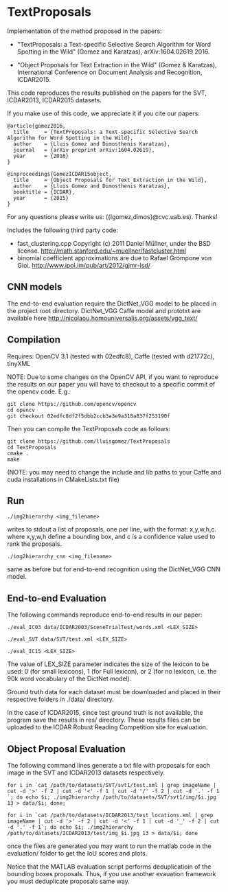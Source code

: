 # TextProposals

Implementation of the method proposed in the papers:

* "TextProposals: a Text-specific Selective Search Algorithm for Word Spotting in the Wild" (Gomez and Karatzas), arXiv:1604.02619 2016.

* "Object Proposals for Text Extraction in the Wild" (Gomez & Karatzas), International Conference on Document Analysis and Recognition, ICDAR2015.

This code reproduces the results published on the papers for the SVT, ICDAR2013, ICDAR2015 datasets.

If you make use of this code, we appreciate it if you cite our papers:
```
@article{gomez2016,
  title     = {TextProposals: a Text-specific Selective Search Algorithm for Word Spotting in the Wild},
  author    = {Lluis Gomez and Dimosthenis Karatzas},
  journal   = {arXiv preprint arXiv:1604.02619},
  year      = {2016}
}
```

```
@inproceedings{GomezICDAR15object,
  title     = {Object Proposals for Text Extraction in the Wild},
  author    = {Lluis Gomez and Dimosthenis Karatzas},
  booktitle = {ICDAR},
  year      = {2015}
}
```

For any questions please write us: ({lgomez,dimos}@cvc.uab.es). Thanks!

Includes the following third party code:

  - fast_clustering.cpp Copyright (c) 2011 Daniel Müllner, under the BSD license. http://math.stanford.edu/~muellner/fastcluster.html
  - binomial coefficient approximations are due to Rafael Grompone von Gioi. http://www.ipol.im/pub/art/2012/gjmr-lsd/

## CNN models 

The end-to-end evaluation require the DictNet_VGG model to be placed in the project root directory.
DictNet_VGG Caffe model and prototxt are available here http://nicolaou.homouniversalis.org/assets/vgg_text/

## Compilation

Requires: OpenCV 3.1 (tested with 02edfc8), Caffe (tested with d21772c), tinyXML

NOTE: Due to some changes on the OpenCV API, if you want to reproduce the results on our paper you will have to checkout to a specific commit of the opencv code. E.g.:

```
git clone https://github.com/opencv/opencv
cd opencv
git checkout 02edfc8df2f5dbb2ccb3a3e9a318a837f253190f
```

Then you can compile the TextProposals code as follows:

```
git clone https://github.com/lluisgomez/TextProposals
cd TextProposals
cmake .
make
```

(NOTE: you may need to change the include and lib paths to your Caffe and cuda installations in CMakeLists.txt file)

## Run

  ``./img2hierarchy <img_filename>``

writes to stdout a list of proposals, one per line, with the format: x,y,w,h,c.
where x,y,w,h define a bounding box, and c is a confidence value used to rank the proposals.


  ``./img2hierarchy_cnn <img_filename>``

same as before but for end-to-end recognition using the DictNet_VGG CNN model.

## End-to-end Evaluation

The following commands reproduce end-to-end results in our paper:

  ``./eval_IC03 data/ICDAR2003/SceneTrialTest/words.xml <LEX_SIZE>``

  ``./eval_SVT data/SVT/test.xml <LEX_SIZE>``

  ``./eval_IC15 <LEX_SIZE>``

The value of LEX_SIZE parameter indicates the size of the lexicon to be used: 0 (for small lexicons), 1 (for Full lexicon), or 2 (for no lexicon, i.e. the 90k word vocabulary of the DictNet model).

Ground truth data for each dataset must be downloaded and placed in their respective folders in ./data/ directory.

In the case of ICDAR2015, since test ground truth is not available, the program save the results in res/ directory. These results files can be uploaded to the ICDAR Robust Reading Competition site for evaluation.

## Object Proposal Evaluation

The following command lines generate a txt file with proposals for each image in the SVT and ICDAR2013 datasets respectively.

  ``for i in `cat /path/to/datasets/SVT/svt1/test.xml | grep imageName | cut -d '>' -f 2 | cut -d '<' -f 1 | cut -d '/' -f 2 | cut -d '.' -f 1 `; do echo $i; ./img2hierarchy /path/to/datasets/SVT/svt1/img/$i.jpg 13 > data/$i; done;``

  ``for i in `cat /path/to/datasets/ICDAR2013/test_locations.xml | grep imageName | cut -d '>' -f 2 | cut -d '<' -f 1 | cut -d '_' -f 2 | cut -d '.' -f 1`; do echo $i; ./img2hierarchy /path/to/datasets/ICDAR2013/test/img_$i.jpg 13 > data/$i; done``

once the files are generated you may want to run the matlab code in the evaluation/ folder to get the IoU scores and plots.

Notice that the MATLAB evaluation script performs deduplicatioin of the bounding boxes proposals. Thus, if you use another evauation framework you must deduplicate proposals same way.
